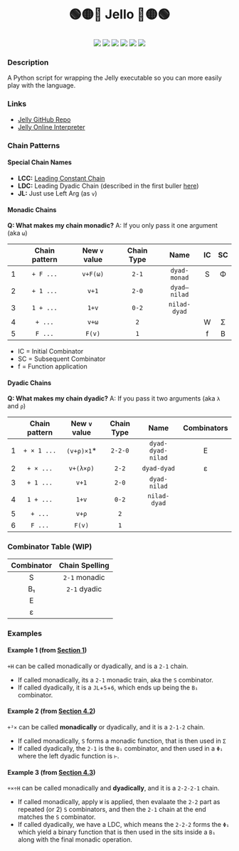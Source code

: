 # <p align="center">🟢🟡🔴 Jello 🔴🟡🟢</p>

<p align="center">
    <a href="https://github.com/codereport/array-language-comparisons/issues" alt="contributions welcome">
        <img src="https://img.shields.io/badge/contributions-welcome-brightgreen.svg?style=flat" /></a>
    <a href="https://lbesson.mit-license.org/" alt="MIT license">
        <img src="https://img.shields.io/badge/License-MIT-blue.svg" /></a>
    <a href="https://www.python.org/">
        <img src="https://img.shields.io/badge/Python-3-ff69b4.svg"/></a>
    <a href="https://github.com/codereport?tab=followers" alt="GitHub followers">
        <img src="https://img.shields.io/github/followers/codereport.svg?style=social&label=Follow" /></a>
    <a href="https://GitHub.com/codereport/jello/stargazers/" alt="GitHub stars">
        <img src="https://img.shields.io/github/stars/codereport/jello.svg?style=social&label=Star" /></a>
    <a href="https://twitter.com/code_report" alt="Twitter">
        <img src="https://img.shields.io/twitter/follow/code_report.svg?style=social&label=@code_report" /></a>
</p>

### Description

A Python script for wrapping the Jelly executable so you can more easily play with the language.

### Links

* [Jelly GitHub Repo](https://github.com/DennisMitchell/jellylanguage/)
* [Jelly Online Interpreter](https://jellyballs.github.io/)

### Chain Patterns

#### Special Chain Names

* **LCC:** [Leading Constant Chain](https://github.com/DennisMitchell/jellylanguage/wiki/Tutorial#whats-the-starting-value)
* **LDC:** Leading Dyadic Chain (described in the first buller [here](https://github.com/DennisMitchell/jellylanguage/wiki/Tutorial#43dyadic-chains))
* **JL:** Just use Left Arg (as `v`)

#### Monadic Chains

**Q: What makes my chain monadic?**
A: If you only pass it one argument (aka `ω`)

|       | Chain pattern | New `v` value | Chain Type |     Name     |  IC   |  SC   |
| :---: | :-----------: | :-----------: | :--------: | :----------: | :---: | :---: |
|   1   |   `+ F ...`   |   `v+F(ω)`    |   `2-1`    | `dyad-monad` |   S   |   Φ   |
|   2   |   `+ 1 ...`   |     `v+1`     |   `2-0`    | `dyad–nilad` |       |       |
|   3   |   `1 + ...`   |     `1+v`     |   `0-2`    | `nilad-dyad` |       |       |
|   4   |    `+ ...`    |     `v+ω`     |    `2`     |              |   W   |   Σ   |
|   5   |    `F ...`    |    `F(v)`     |    `1`     |              |   f   |   B   |

* IC = Initial Combinator
* SC = Subsequent Combinator
* f  = Function application

#### Dyadic Chains

**Q: What makes my chain dyadic?**
A: If you pass it two arguments (aka `λ` and `ρ`)

|       | Chain pattern | New `v` value | Chain Type |       Name        | Combinators |
| :---: | :-----------: | :-----------: | :--------: | :---------------: | :---------: |
|   1   |  `+ × 1 ...`  |  `(v+ρ)×1`*   |  `2-2-0`   | `dyad-dyad-nilad` |      E      |
|   2   |   `+ × ...`   |   `v+(λ×ρ)`   |   `2-2`    |    `dyad-dyad`    |      ε      |
|   3   |   `+ 1 ...`   |     `v+1`     |   `2-0`    |   `dyad-nilad`    |             |
|   4   |   `1 + ...`   |     `1+v`     |   `0-2`    |   `nilad-dyad`    |             |
|   5   |    `+ ...`    |     `v+ρ`     |    `2`     |
|   6   |    `F ...`    |    `F(v)`     |    `1`     |

### Combinator Table (WIP)

| Combinator | Chain Spelling |
| :--------: | :------------: |
|     S      | `2-1` monadic  |
|     B₁     |  `2-1` dyadic  |
|     E      |
|     ε      |

### Examples

#### Example 1 (from [Section 1](https://github.com/DennisMitchell/jellylanguage/wiki/Tutorial#1tacit-programming))

`+H` can be called monadically or dyadically, and is a `2-1` chain.
* If called monadically, its a `2-1` monadic train, aka the `S` combinator.
* If called dyadically, it is a `JL`+`5`+`6`, which ends up being the `B₁` combinator.

#### Example 2 (from [Section 4.2](https://github.com/DennisMitchell/jellylanguage/wiki/Tutorial#42monadic-chains))

`+²×` can be called **monadically** or dyadically, and it is a `2-1-2` chain.
* If called monadically, `S` forms a monadic function, that is then used in `Σ`
* If called dyadically, the `2-1` is the `B₁` combinator, and then used in a `Φ₁` where the left dyadic function is `⊢`.

#### Example 3 (from [Section 4.3](https://github.com/DennisMitchell/jellylanguage/wiki/Tutorial#43dyadic-chains))

`+×÷H` can be called monadically and **dyadically**, and it is a `2-2-2-1` chain.
* If called monadically, apply `W` is applied, then evalaate the `2-2` part as repeated (or 2) `S` combinators, and then the `2-1` chain at the end matches the `S` combinator.
* If called dyadically, we have a LDC, which means the `2-2-2` forms the `Φ₁` which yield a binary function that is then used in the sits inside a `B₁` along with the final monadic operation.
